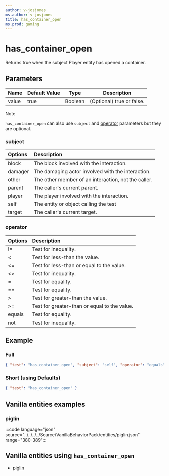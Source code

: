 ```yaml
---
author: v-josjones
ms.author: v-josjones
title: has_container_open
ms.prod: gaming
---
```


# has_container_open

Returns true when the subject Player entity has opened a container.

## Parameters

|Name |Default Value  |Type  |Description  |
|---------|---------|---------|---------|
|value |true |Boolean |  (Optional) true or false. |

> [!NOTE]
> `has_container_open` can also use `subject` and [operator](../Definitions/NestedTables/operator.md) parameters but they are optional.

### subject

| Options| Description |
|:-----------|:-----------|
| block| The block involved with the interaction. |
| damager| The damaging actor involved with the interaction. |
| other| The other member of an interaction, not the caller. |
| parent| The caller's current parent. |
| player| The player involved with the interaction. |
| self| The entity or object calling the test |
| target| The caller's current target. |

### operator

| Options| Description |
|:-----------|:-----------|
| !=| Test for inequality. |
| <| Test for less-than the value. |
| <=| Test for less-than or equal to the value. |
| <>| Test for inequality. |
| =| Test for equality. |
| ==| Test for equality. |
| >| Test for greater-than the value. |
| >=| Test for greater-than or equal to the value. |
| equals| Test for equality. |
| not| Test for inequality. |

## Example

### Full

```json
{ "test": "has_container_open", "subject": "self", "operator": "equals", "value": "true" }
```

### Short (using Defaults)

```json
{ "test": "has_container_open" }
```

## Vanilla entities examples

### piglin

:::code language="json" source="../../../../Source/VanillaBehaviorPack/entities/piglin.json" range="380-389":::

## Vanilla entities using `has_container_open`

- [piglin](../../../../Source/VanillaBehaviorPack_Snippets/entities/piglin.md)
